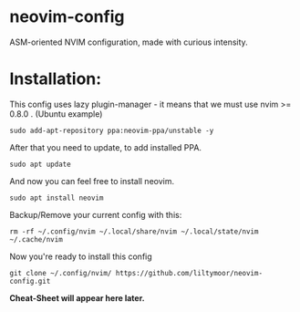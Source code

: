 # neovim-config
ASM-oriented NVIM configuration, made with curious intensity.

# Installation:
This config uses lazy plugin-manager - it means that we must use nvim >= 0.8.0 . 
(Ubuntu example)

	sudo add-apt-repository ppa:neovim-ppa/unstable -y

After that you need to update, to add installed PPA.

	sudo apt update

And now you can feel free to install neovim.

	sudo apt install neovim

Backup/Remove your current config with this:

	rm -rf ~/.config/nvim ~/.local/share/nvim ~/.local/state/nvim ~/.cache/nvim

Now you're ready to install this config

	git clone ~/.config/nvim/ https://github.com/liltymoor/neovim-config.git

**Cheat-Sheet will appear here later.**
